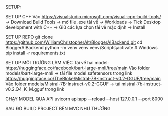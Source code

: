 SETUP:

SET UP C++
    Vào https://visualstudio.microsoft.com/visual-cpp-build-tools/
    -> Download Build Tools -> mở file .exe tải về
    -> Workloads -> Tick Desktop development with C++ -> Giữ các lựa chọn tải về mặc định -> Install

SET UP REPO
    git clone https://github.com/WilliamChristopherAlt/BloggerAIBackend.git
    cd BloggerAIBackend
    python -m venv venv
    venv\Scripts\activate  # Windows
    pip install -r requirements.txt
  
SET UP MÔI TRƯỜNG LÀM VIỆC
    Tải về hai model:
        https://huggingface.co/facebook/bart-large-mnli/tree/main
              Vào folder models/bart-large-mnli -> tải file model.safetensors trong link
        https://huggingface.co/TheBloke/Mistral-7B-Instruct-v0.2-GGUF/tree/main
              Vào folder models/Mistral-7B-Instruct-v0.2-GGUF -> tải mistral-7b-instruct-v0.2.Q4_K_M.gguf trong link

CHẠY MODEL QUA API
    uvicorn api:app --reload --host 127.0.0.1 --port 8000


SAU ĐÓ BUILD PROJECT BÊN MVC NHƯ THƯỜNG
